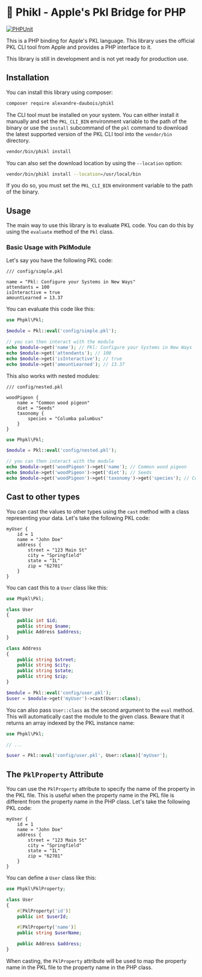 🥒 Phikl - Apple's Pkl Bridge for PHP
=====================================

[![PHPUnit](https://github.com/alexandre-daubois/phikl/actions/workflows/ci.yaml/badge.svg)](https://github.com/alexandre-daubois/phikl/actions/workflows/ci.yaml)

This is a PHP binding for Apple's PKL language. This library uses the official PKL CLI tool from Apple and
provides a PHP interface to it.

This library is still in development and is not yet ready for production use.

## Installation

You can install this library using composer:

```bash
composer require alexandre-daubois/phikl
```

The CLI tool must be installed on your system. You can either install it manually and set the `PKL_CLI_BIN`
environment variable to the path of the binary or use the `install` subcommand of the `pkl` command to download
the latest supported version of the PKL CLI tool into the `vendor/bin` directory.

```bash
vendor/bin/phikl install
```

You can also set the download location by using the `--location` option:

```bash
vendor/bin/phikl install --location=/usr/local/bin
```

If you do so, you must set the `PKL_CLI_BIN` environment variable to the path of the binary.

## Usage

The main way to use this library is to evaluate PKL code. You can do this by using the `evaluate` method of the
`Pkl` class.

### Basic Usage with PklModule

Let's say you have the following PKL code:

```pkl
/// config/simple.pkl

name = "Pkl: Configure your Systems in New Ways"
attendants = 100
isInteractive = true
amountLearned = 13.37
```

You can evaluate this code like this:

```php
use Phpkl\Pkl;

$module = Pkl::eval('config/simple.pkl');

// you can then interact with the module
echo $module->get('name'); // Pkl: Configure your Systems in New Ways
echo $module->get('attendants'); // 100
echo $module->get('isInteractive'); // true
echo $module->get('amountLearned'); // 13.37
```

This also works with nested modules:

```pkl
/// config/nested.pkl

woodPigeon {
    name = "Common wood pigeon"
    diet = "Seeds"
    taxonomy {
        species = "Columba palumbus"
    }
}
```

```php
use Phpkl\Pkl;

$module = Pkl::eval('config/nested.pkl');

// you can then interact with the module
echo $module->get('woodPigeon')->get('name'); // Common wood pigeon
echo $module->get('woodPigeon')->get('diet'); // Seeds
echo $module->get('woodPigeon')->get('taxonomy')->get('species'); // Columba palumbus
```

## Cast to other types

You can cast the values to other types using the `cast` method with a class
representing your data. Let's take the following PKL code:

```pkl
myUser {
    id = 1
    name = "John Doe"
    address {
        street = "123 Main St"
        city = "Springfield"
        state = "IL"
        zip = "62701"
    }
}
```

You can cast this to a `User` class like this:

```php
use Phpkl\Pkl;

class User
{
    public int $id;
    public string $name;
    public Address $address;
}

class Address
{
    public string $street;
    public string $city;
    public string $state;
    public string $zip;
}

$module = Pkl::eval('config/user.pkl');
$user = $module->get('myUser')->cast(User::class);
```

You can also pass `User::class` as the second argument to the `eval` method. This will automatically cast the module to
the given class. Beware that it returns an array indexed by the PKL instance name:

```php
use Phpkl\Pkl;

// ...

$user = Pkl::eval('config/user.pkl', User::class)['myUser'];
```

## The `PklProperty` Attribute

You can use the `PklProperty` attribute to specify the name of the property in the PKL file. This is useful when the
property name in the PKL file is different from the property name in the PHP class. Let's take the following PKL code:

```pkl
myUser {
    id = 1
    name = "John Doe"
    address {
        street = "123 Main St"
        city = "Springfield"
        state = "IL"
        zip = "62701"
    }
}
```

You can define a `User` class like this:

```php
use Phpkl\PklProperty;

class User
{
    #[PklProperty('id')]
    public int $userId;

    #[PklProperty('name')]
    public string $userName;

    public Address $address;
}
```

When casting, the `PklProperty` attribute will be used to map the property name in the PKL file to the property
name in the PHP class.

